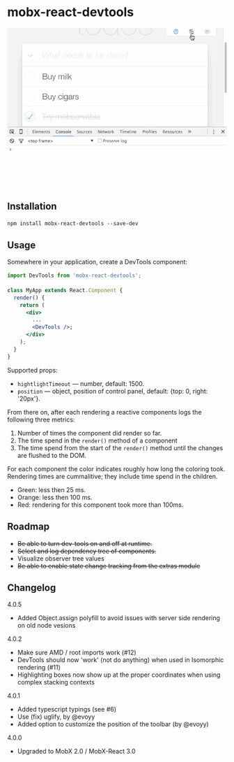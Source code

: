# mobx-react-devtools

![MobX devtools](devtools.gif)

## Installation

`npm install mobx-react-devtools --save-dev`

## Usage

Somewhere in your application, create a DevTools component:

```jsx
import DevTools from 'mobx-react-devtools';

class MyApp extends React.Component {
  render() {
    return (
      <div>
        ...
        <DevTools />;
      </div>
    );
  }
}
```

Supported props:
* `hightlightTimeout` — number, default: 1500.
* `position` — object, position of control panel, default: {top: 0, right: '20px'}.


From there on, after each rendering a reactive components logs the following three metrics:
1. Number of times the component did render so far.
2. The time spend in the `render()` method of a component
3. The time spend from the start of the `render()` method until the changes are flushed to the DOM.

For each component the color indicates roughly how long the coloring took. Rendering times are cummalitive; they include time spend in the children.
* Green: less then 25 ms.
* Orange: less then 100 ms.
* Red: rendering for this component took more than 100ms.

## Roadmap

* ~~Be able to turn dev-tools on and off at runtime.~~
* ~~Select and log dependency tree of components.~~
* Visualize observer tree values
* ~~Be able to enable state change tracking from the extras module~~

## Changelog

4.0.5
* Added Object.assign polyfill to avoid issues with server side rendering on old node vesions

4.0.2
* Make sure AMD / root imports work (#12)
* DevTools should now 'work' (not do anything) when used in Isomorphic rendering (#11)
* Highlighting boxes now show up at the proper coordinates when using complex stacking contexts

4.0.1
* Added typescript typings (see #6)
* Use (fix) uglify, by @evoyy
* Added option to customize the position of the toolbar (by @evoyy)

4.0.0
* Upgraded to MobX 2.0 / MobX-React 3.0
